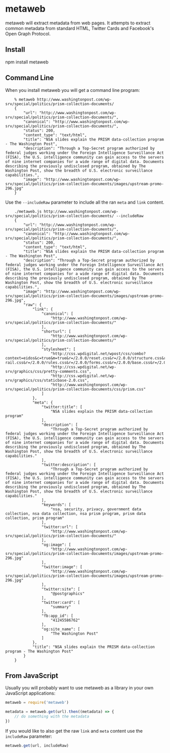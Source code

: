 # metaweb

metaweb will extract metadata from web pages. It attempts to extract common
metadata from standard HTML, Twitter Cards and Facebook's Open Graph Protocol. 

## Install

npm install metaweb

## Command Line

When you install metaweb you will get a command line program:

		% metaweb http://www.washingtonpost.com/wp-srv/special/politics/prism-collection-documents/
		{
			"url": "http://www.washingtonpost.com/wp-srv/special/politics/prism-collection-documents/",
			"canonical": "http://www.washingtonpost.com/wp-srv/special/politics/prism-collection-documents/",
			"status": 200,
			"content_type": "text/html",
			"title": "NSA slides explain the PRISM data-collection program - The Washington Post",
			"description": "Through a Top-Secret program authorized by federal judges working under the Foreign Intelligence Surveillance Act (FISA), the U.S. intelligence community can gain access to the servers of nine internet companies for a wide range of digital data. Documents describing the previously undisclosed program, obtained by The Washington Post, show the breadth of U.S. electronic surveillance capabilities.",
			"image": "http://www.washingtonpost.com/wp-srv/special/politics/prism-collection-documents/images/upstream-promo-296.jpg"
		}

Use the `--includeRaw` parameter to include all the ran `meta` and `link` 
content.

		./metaweb.js http://www.washingtonpost.com/wp-srv/special/politics/prism-collection-documents/ --includeRaw
		{
			"url": "http://www.washingtonpost.com/wp-srv/special/politics/prism-collection-documents/",
			"canonical": "http://www.washingtonpost.com/wp-srv/special/politics/prism-collection-documents/",
			"status": 200,
			"content_type": "text/html",
			"title": "NSA slides explain the PRISM data-collection program - The Washington Post",
			"description": "Through a Top-Secret program authorized by federal judges working under the Foreign Intelligence Surveillance Act (FISA), the U.S. intelligence community can gain access to the servers of nine internet companies for a wide range of digital data. Documents describing the previously undisclosed program, obtained by The Washington Post, show the breadth of U.S. electronic surveillance capabilities.",
			"image": "http://www.washingtonpost.com/wp-srv/special/politics/prism-collection-documents/images/upstream-promo-296.jpg",
			"raw": {
				"link": {
					"canonical": [
						"http://www.washingtonpost.com/wp-srv/special/politics/prism-collection-documents/"
					],
					"shorturl": [
						"http://www.washingtonpost.com/wp-srv/special/politics/prism-collection-documents/"
					],
					"stylesheet": [
						"http://css.wpdigital.net/wpost/css/combo?context=eidos&c=true&m=true&r=/2.0.0/reset.css&r=/2.0.0/structure.css&r=/2.0.0/header.css&r=/2.0.0/footer.css&r=/2.0.0/right-rail.css&r=/2.0.0/rules.css&r=/2.0.0/forms.css&r=/2.0.0/base.css&r=/2.0.0/flipper.css&r=/2.0.0/modules.css&r=/2.0.0/wsodEWA.css&r=/2.0.0/ads.css&r=/2.0.0/fonts/font_FranklinITCProBold.css",
						"http://css.wpdigital.net/wp-srv/graphics/css/pretty-comments.css",
						"http://css.wpdigital.net/wp-srv/graphics/css/staticbase-2.0.css",
						"http://www.washingtonpost.com/wp-srv/special/politics/prism-collection-documents/css/prism.css"
					]
				},
				"meta": {
					"twitter:title": [
						"NSA slides explain the PRISM data-collection program"
					],
					"description": [
						"Through a Top-Secret program authorized by federal judges working under the Foreign Intelligence Surveillance Act (FISA), the U.S. intelligence community can gain access to the servers of nine internet companies for a wide range of digital data. Documents describing the previously undisclosed program, obtained by The Washington Post, show the breadth of U.S. electronic surveillance capabilities."
					],
					"twitter:description": [
						"Through a Top-Secret program authorized by federal judges working under the Foreign Intelligence Surveillance Act (FISA), the U.S. intelligence community can gain access to the servers of nine internet companies for a wide range of digital data. Documents describing the previously undisclosed program, obtained by The Washington Post, show the breadth of U.S. electronic surveillance capabilities."
					],
					"keywords": [
						"nsa, security, privacy, government data collection, nsa data collection, nsa prism program, prism data collection, prism program"
					],
					"twitter:url": [
						"http://www.washingtonpost.com/wp-srv/special/politics/prism-collection-documents/"
					],
					"og:image": [
						"http://www.washingtonpost.com/wp-srv/special/politics/prism-collection-documents/images/upstream-promo-296.jpg"
					],
					"twitter:image": [
						"http://www.washingtonpost.com/wp-srv/special/politics/prism-collection-documents/images/upstream-promo-296.jpg"
					],
					"twitter:site": [
						"@postgraphics"
					],
					"twitter:card": [
						"summary"
					],
					"fb:app_id": [
						"41245586762"
					],
					"og:site_name": [
						"The Washington Post"
					]
				},
				"title": "NSA slides explain the PRISM data-collection program - The Washington Post"
			}
		}

## From JavaScript

Usually you will probably want to use metaweb as a library in your own 
JavaScript applications:

```javascript
metaweb = require('metaweb')

metadata = metaweb.get(url).then((metadata) => {
	// do something with the metadata
})
```

If you would like to also get the raw `link` and `meta` content use the 
`includeRaw` parameter:

```javascript
metaweb.get(url, includeRaw)
```
